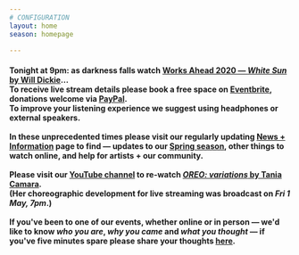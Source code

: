 ```yaml
---
# CONFIGURATION
layout: home
season: homepage

---
```

#### Tonight at 9pm: as darkness falls watch [Works Ahead 2020 — *White Sun* by Will Dickie](/current/2020-worksahead)…<br>To receive live stream details please book a free space on <a href="http://eventbrite.com/e/105420686110" target="_blank">Eventbrite</a>, donations welcome via <a href="http://www.paypal.me/warnmcr" target="_blank">PayPal</a>.<br>To improve your listening experience we suggest using headphones or external speakers.<br><br>In these unprecedented times please visit our regularly updating [News + Information](/coronavirus) page to find — updates to our [Spring season](/current/2020-springsummer/), other things to watch online, and help for artists + our community.<br><br>Please visit our <a href="http://youtube.com/watch?v=m7dDCgaffoI&t=3600s" target="_blank">YouTube channel</a> to re-watch [*OREO: variations* by Tania Camara](/current/2020-springsummer/camara).<br>(Her choreographic development for live streaming was broadcast on *Fri 1 May, 7pm*.)<br><br>If you've been to one of our events, whether online or in person — we'd like to know *who you are*, *why you came* and *what you thought* — if you've five minutes spare please share your thoughts <a href="http://forms.gle/T14EiJZdJTU4xuYb8" target="_blank">here</a>.
